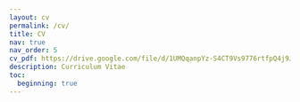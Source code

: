 ```yaml
---
layout: cv
permalink: /cv/
title: CV
nav: true
nav_order: 5
cv_pdf: https://drive.google.com/file/d/1UMQqanpYz-S4CT9Vs9776rtfpQ4j9Jd4/ # you can also use external links here
description: Curriculum Vitae
toc:
  beginning: true
---
```


